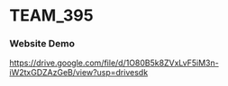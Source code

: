 # TEAM_395
### Website Demo

https://drive.google.com/file/d/1O80B5k8ZVxLvF5iM3n-iW2txGDZAzGeB/view?usp=drivesdk
